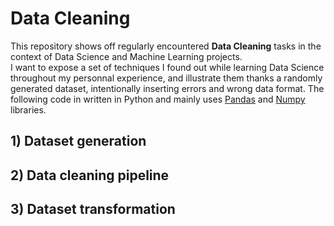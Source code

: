 # Data Cleaning

This repository shows off regularly encountered **Data Cleaning** tasks in the context of Data Science and Machine Learning projects.  
I want to expose a set of techniques I found out while learning Data Science throughout my personnal experience, and illustrate them thanks a randomly generated dataset, intentionally inserting errors and wrong data format. The following code in written in Python and mainly uses [Pandas](https://pandas.pydata.org/) and [Numpy](http://www.numpy.org/) libraries.

## 1) Dataset generation

## 2) Data cleaning pipeline

## 3) Dataset transformation
